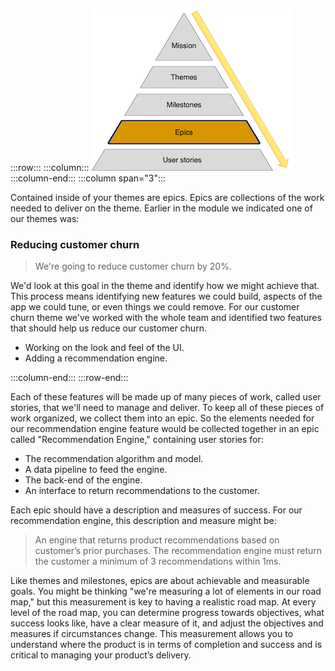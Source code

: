:::row:::
  :::column:::
       ![Product road map epics.](../media/epics.png)
  :::column-end:::
        :::column span="3":::

Contained inside of your themes are epics. Epics are collections of the work needed to deliver on the theme. Earlier in the module we indicated one of our themes was:

### Reducing customer churn

> We're going to reduce customer churn by 20%.

We'd look at this goal in the theme and identify how we might achieve that. This process means identifying new features we could build, aspects of the app we could tune, or even things we could remove. For our customer churn theme we've worked with the whole team and identified two features that should help us reduce our customer churn.

* Working on the look and feel of the UI.
* Adding a recommendation engine.

 :::column-end:::
:::row-end:::

Each of these features will be made up of many pieces of work, called user stories, that we'll need to manage and deliver. To keep all of these pieces of work organized, we collect them into an epic. So the elements needed for our recommendation engine feature would be collected together in an epic called "Recommendation Engine," containing user stories for:

* The recommendation algorithm and model.
* A data pipeline to feed the engine.
* The back-end of the engine.
* An interface to return recommendations to the customer.

Each epic should have a description and measures of success. For our recommendation engine, this description and measure might be:

> An engine that returns product recommendations based on customer’s prior purchases. The recommendation engine must return the customer a minimum of 3 recommendations within 1ms.

Like themes and milestones, epics are about achievable and measurable goals. You might be thinking "we're measuring a lot of elements in our road map," but this measurement is key to having a realistic road map. At every level of the road map, you can determine progress towards objectives, what success looks like, have a clear measure of it, and adjust the objectives and measures if circumstances change. This measurement allows you to understand where the product is in terms of completion and success and is critical to managing your product’s delivery.